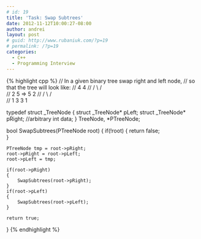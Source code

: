 ```yaml
---
# id: 19
title: 'Task: Swap Subtrees'
date: 2012-11-12T10:00:27-08:00
author: andrei
layout: post
# guid: http://www.rubaniuk.com/?p=19
# permalink: /?p=19
categories:
  - C++
  - Programming Interview
---
```


{% highlight cpp %}
// In a given binary tree swap right and left node,
// so that the tree will look like:
//          4                  4
//         / \                / \
//        2   5	    =>       5   2
//       / \                / \
//      1   3              3   1

typedef struct _TreeNode
{
	struct _TreeNode* pLeft;
	struct _TreeNode* pRight; //arbitrary
	int data;
} TreeNode, *PTreeNode; 

bool SwapSubtrees(PTreeNode root)
{
	if(!root)
	{
		return false;	
	}

	PTreeNode tmp = root->pRight;
	root->pRight = root->pLeft;
	root->pLeft = tmp;

	if(root->pRight)
	{
		SwapSubtrees(root->pRight);	
	}
	if(root->pLeft)
	{
		SwapSubtrees(root->pLeft);	
	}

	return true;
}
{% endhighlight %}